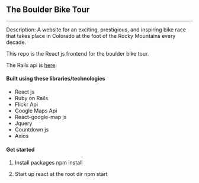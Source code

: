 ## The Boulder Bike Tour
----
Description: A website for an exciting, prestigious, and inspiring bike race that takes place in Colorado at the foot of the Rocky Mountains every decade. 

This repo is the React js frontend for the boulder bike tour. 

The Rails api is [here]().

#### Built using these libraries/technologies
* React js
* Ruby on Rails
* Flickr Api
* Google Maps Api
* React-google-map js
* Jquery
* Countdown js
* Axios 

#### Get started
1. Install packages
npm install

2. Start up react at the root dir
npm start